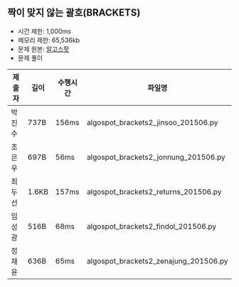 ## 짝이 맞지 않는 괄호(BRACKETS)
- 시간 제한: 1,000ms
- 메모리 제한: 65,536kb
- 문제 원본: [알고스팟](https://algospot.com/judge/problem/read/BRACKETS2)
- 문제 풀이

| 제출자 |  길이    | 수행시간 | 파일명 |
| ----- | ------- | ------- | ----- |
| 박진수 |  737B  | 156ms  | algospot_brackets2_jinsoo_201506.py |
| 조은우 |  697B   | 56ms  | algospot_brackets2_jonnung_201506.py |
| 최두선 |  1.6KB   | 157ms  | algospot_brackets2_returns_201506.py |
| 임성광 |  516B   | 68ms  | algospot_brackets2_findol_201506.py |
| 정재윤 |  636B   | 65ms  | algospot_brackets2_zenajung_201506.py |
